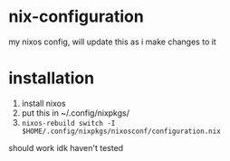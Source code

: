 # nix-configuration
my nixos config, will update this as i make changes to it
# installation
1. install nixos
2. put this in ~/.config/nixpkgs/
3. ```nixos-rebuild switch -I $HOME/.config/nixpkgs/nixosconf/configuration.nix```

should work idk haven't tested
